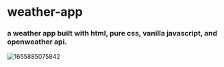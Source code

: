 ﻿# weather-app
<h3>a weather app built with html, pure css, vanilla javascript, and openweather api.</h3>


![1655885075842](https://user-images.githubusercontent.com/90546802/174981146-05a23756-416d-46b0-a19a-d96d919f56c8.png)

